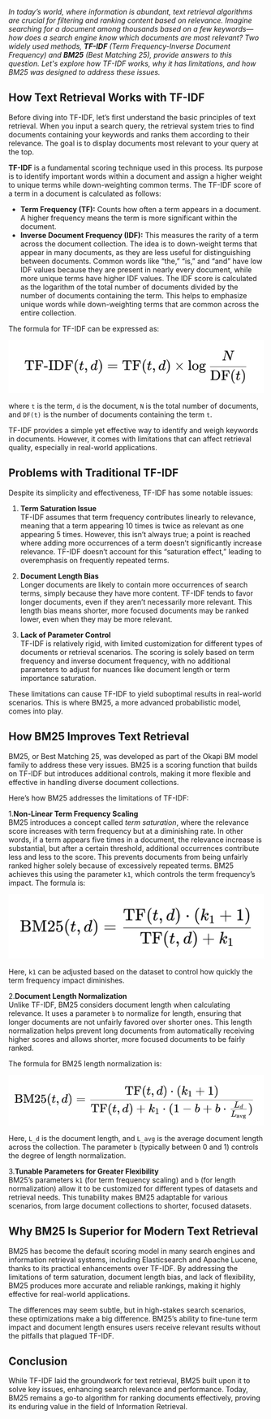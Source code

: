 <!--
.. title: BM25 Algorithm for text retrieval
.. slug: bm25-algorithm-for-text-retrieval
.. date: 2024-11-09 16:18:16 UTC+05:30
.. tags: ml
.. category: Artificial Intelligence
.. link:
.. description: BM25 algorithm is one of the most powerful algorithm in text search and retrieval that was created in 1994 but is still used today.
.. type: text
-->

_In today’s world, where information is abundant, text retrieval algorithms are crucial for filtering and ranking content based on relevance. Imagine searching for a document among thousands based on a few keywords—how does a search engine know which documents are most relevant? Two widely used methods, **TF-IDF** (Term Frequency-Inverse Document Frequency) and **BM25** (Best Matching 25), provide answers to this question. Let's explore how TF-IDF works, why it has limitations, and how BM25 was designed to address these issues._

## How Text Retrieval Works with TF-IDF

Before diving into TF-IDF, let’s first understand the basic principles of text retrieval. When you input a search query, the retrieval system tries to find documents containing your keywords and ranks them according to their relevance. The goal is to display documents most relevant to your query at the top.

**TF-IDF** is a fundamental scoring technique used in this process. Its purpose is to identify important words within a document and assign a higher weight to unique terms while down-weighting common terms. The TF-IDF score of a term in a document is calculated as follows:

- **Term Frequency (TF):** Counts how often a term appears in a document. A higher frequency means the term is more significant within the document.
- **Inverse Document Frequency (IDF):** This measures the rarity of a term across the document collection. The idea is to down-weight terms that appear in many documents, as they are less useful for distinguishing between documents. Common words like “the,” “is,” and “and” have low IDF values because they are present in nearly every document, while more unique terms have higher IDF values. The IDF score is calculated as the logarithm of the total number of documents divided by the number of documents containing the term. This helps to emphasize unique words while down-weighting terms that are common across the entire collection.

The formula for TF-IDF can be expressed as:

![](/images/bm25-1.png)

where `t` is the term, `d` is the document, `N` is the total number of documents, and `DF(t)` is the number of documents containing the term `t`.

TF-IDF provides a simple yet effective way to identify and weigh keywords in documents. However, it comes with limitations that can affect retrieval quality, especially in real-world applications.

## Problems with Traditional TF-IDF

Despite its simplicity and effectiveness, TF-IDF has some notable issues:

1. **Term Saturation Issue**  
   TF-IDF assumes that term frequency contributes linearly to relevance, meaning that a term appearing 10 times is twice as relevant as one appearing 5 times. However, this isn’t always true; a point is reached where adding more occurrences of a term doesn’t significantly increase relevance. TF-IDF doesn’t account for this “saturation effect,” leading to overemphasis on frequently repeated terms.

2. **Document Length Bias**  
   Longer documents are likely to contain more occurrences of search terms, simply because they have more content. TF-IDF tends to favor longer documents, even if they aren’t necessarily more relevant. This length bias means shorter, more focused documents may be ranked lower, even when they may be more relevant.

3. **Lack of Parameter Control**  
   TF-IDF is relatively rigid, with limited customization for different types of documents or retrieval scenarios. The scoring is solely based on term frequency and inverse document frequency, with no additional parameters to adjust for nuances like document length or term importance saturation.

These limitations can cause TF-IDF to yield suboptimal results in real-world scenarios. This is where BM25, a more advanced probabilistic model, comes into play.

## How BM25 Improves Text Retrieval

BM25, or Best Matching 25, was developed as part of the Okapi BM model family to address these very issues. BM25 is a scoring function that builds on TF-IDF but introduces additional controls, making it more flexible and effective in handling diverse document collections.

Here’s how BM25 addresses the limitations of TF-IDF:

1.**Non-Linear Term Frequency Scaling**  
 BM25 introduces a concept called _term saturation_, where the relevance score increases with term frequency but at a diminishing rate. In other words, if a term appears five times in a document, the relevance increase is substantial, but after a certain threshold, additional occurrences contribute less and less to the score. This prevents documents from being unfairly ranked higher solely because of excessively repeated terms. BM25 achieves this using the parameter `k1`, which controls the term frequency’s impact. The formula is:

![](/images/bm25-2.png)

Here, `k1` can be adjusted based on the dataset to control how quickly the term frequency impact diminishes.

2.**Document Length Normalization**  
 Unlike TF-IDF, BM25 considers document length when calculating relevance. It uses a parameter `b` to normalize for length, ensuring that longer documents are not unfairly favored over shorter ones. This length normalization helps prevent long documents from automatically receiving higher scores and allows shorter, more focused documents to be fairly ranked.

The formula for BM25 length normalization is:

![](/images/bm25-3.png)

Here, `L_d` is the document length, and `L_avg` is the average document length across the collection. The parameter `b` (typically between 0 and 1) controls the degree of length normalization.

3.**Tunable Parameters for Greater Flexibility**  
 BM25’s parameters `k1` (for term frequency scaling) and `b` (for length normalization) allow it to be customized for different types of datasets and retrieval needs. This tunability makes BM25 adaptable for various scenarios, from large document collections to shorter, focused datasets.

## Why BM25 Is Superior for Modern Text Retrieval

BM25 has become the default scoring model in many search engines and information retrieval systems, including Elasticsearch and Apache Lucene, thanks to its practical enhancements over TF-IDF. By addressing the limitations of term saturation, document length bias, and lack of flexibility, BM25 produces more accurate and reliable rankings, making it highly effective for real-world applications.

The differences may seem subtle, but in high-stakes search scenarios, these optimizations make a big difference. BM25’s ability to fine-tune term impact and document length ensures users receive relevant results without the pitfalls that plagued TF-IDF.

## Conclusion

While TF-IDF laid the groundwork for text retrieval, BM25 built upon it to solve key issues, enhancing search relevance and performance. Today, BM25 remains a go-to algorithm for ranking documents effectively, proving its enduring value in the field of Information Retrieval.
